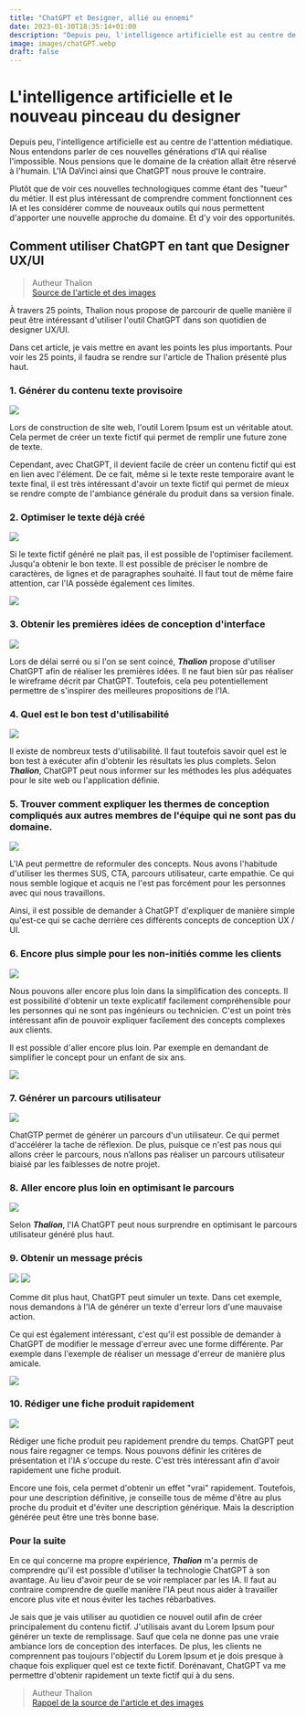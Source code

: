 ```yaml
---
title: "ChatGPT et Designer, allié ou ennemi"
date: 2023-01-30T18:35:14+01:00
description: "Depuis peu, l'intelligence artificielle est au centre de l'attention médiatique. Nous entendons parler de ces nouvelles générations d'IA qui réalise l'impossible. Nous pensions que le domaine de la création allait être réservé à l'humain. L'IA DaVinci ainsi que ChatGPT nous prouve le contraire."
image: images/chatGPT.webp
draft: false
---
```


# L'intelligence artificielle et le nouveau pinceau du designer

Depuis peu, l'intelligence artificielle est au centre de l'attention médiatique. Nous entendons parler de ces nouvelles générations d'IA qui réalise l'impossible. Nous pensions que le domaine de la création allait être réservé à l'humain. L'IA DaVinci ainsi que ChatGPT nous prouve le contraire.

Plutôt que de voir ces nouvelles technologiques comme étant des "tueur" du métier. Il est plus intéressant de comprendre comment fonctionnent ces IA et les considérer comme de nouveaux outils qui nous permettent d'apporter une nouvelle approche du domaine. Et d'y voir des opportunités.

## Comment utiliser ChatGPT en tant que Designer UX/UI

> Autheur Thalion <br> [Source de l'article et des images](https://blog.prototypr.io/how-to-use-chatgpt-for-ui-ux-design-25-examples-f7772bea3e70)

À travers 25 points, Thalion nous propose de parcourir de quelle manière il peut être intéressant d'utiliser l'outil ChatGPT dans son quotidien de designer UX/UI.

Dans cet article, je vais mettre en avant les points les plus importants. Pour voir les 25 points, il faudra se rendre sur l'article de Thalion présenté plus haut.

### 1. Générer du contenu texte provisoire

<img src="/labeveilletech/images/chatGPTLoremIpsum.webp">

Lors de construction de site web, l'outil Lorem Ipsum est un véritable atout. Cela permet de créer un texte fictif qui permet de remplir une future zone de texte.

Cependant, avec ChatGPT, il devient facile de créer un contenu fictif qui est en lien avec l'élément. De ce fait, même si le texte reste temporaire avant le texte final, il est très intéressant d'avoir un texte fictif qui permet de mieux se rendre compte de l'ambiance générale du produit dans sa version finale.

### 2. Optimiser le texte déjà créé

<img src="/labeveilletech/images/chatGPTLoremIpsum2.webp">

Si le texte fictif généré ne plait pas, il est possible de l'optimiser facilement. Jusqu'a obtenir le bon texte. Il est possible de préciser le nombre de caractères, de lignes et de paragraphes souhaité. Il faut tout de même faire attention, car l'IA possède également ces limites.

<img src="/labeveilletech/images/chatGPTLoremIpsum3.webp">

### 3. Obtenir les premières idées de conception d'interface

<img src="/labeveilletech/images/chatGPTWireframe.webp">

Lors de délai serré ou si l'on se sent coincé, **_Thalion_** propose d'utiliser ChatGPT afin de réaliser les premières idées. Il ne faut bien sûr pas réaliser le wireframe décrit par ChatGPT. Toutefois, cela peu potentiellement permettre de s'inspirer des meilleures propositions de l'IA.

### 4. Quel est le bon test d'utilisabilité

<img src="/labeveilletech/images/chatGPTSuggesteTest.webp">

Il existe de nombreux tests d'utilisabilité. Il faut toutefois savoir quel est le bon test à exécuter afin d'obtenir les résultats les plus complets. Selon **_Thalion_**, ChatGPT peut nous informer sur les méthodes les plus adéquates pour le site web ou l'application définie.

### 5. Trouver comment expliquer les thermes de conception compliqués aux autres membres de l'équipe qui ne sont pas du domaine.

<img src="/labeveilletech/images/chatGPTExpliquerTherme.webp">

L'IA peut permettre de reformuler des concepts. Nous avons l'habitude d'utiliser les thermes SUS, CTA, parcours utilisateur, carte empathie. Ce qui nous semble logique et acquis ne l'est pas forcément pour les personnes avec qui nous travaillons.

Ainsi, il est possible de demander à ChatGPT d'expliquer de manière simple qu'est-ce qui se cache derrière ces différents concepts de conception UX / UI.

### 6. Encore plus simple pour les non-initiés comme les clients

<img src="/labeveilletech/images/chatGPTExpliquerTherme2.webp">

Nous pouvons aller encore plus loin dans la simplification des concepts. Il est possibilité d'obtenir un texte explicatif facilement compréhensible pour les personnes qui ne sont pas ingénieurs ou technicien. C'est un point très intéressant afin de pouvoir expliquer facilement des concepts complexes aux clients.

Il est possible d'aller encore plus loin. Par exemple en demandant de simplifier le concept pour un enfant de six ans.

<img src="/labeveilletech/images/chatGPTExpliquerTherme3.webp">

### 7. Générer un parcours utilisateur

<img src="/labeveilletech/images/chatGPTParcoursUtilisateur.webp">

ChatGTP permet de générer un parcours d'un utilisateur. Ce qui permet d'accélérer la tache de réflexion. De plus, puisque ce n'est pas nous qui allons créer le parcours, nous n’allons pas réaliser un parcours utilisateur biaisé par les faiblesses de notre projet.

### 8. Aller encore plus loin en optimisant le parcours

<img src="/labeveilletech/images/chatGPTParcoursUtilisateur2.webp">

Selon **_Thalion_**, l'IA ChatGPT peut nous surprendre en optimisant le parcours utilisateur généré plus haut.

### 9. Obtenir un message précis

<img src="/labeveilletech/images/chatGPTParcoursUtilisateur2.webp">
<img src="/labeveilletech/images/chatGPTPErreurMessage.webp">

Comme dit plus haut, ChatGPT peut simuler un texte. Dans cet exemple, nous demandons à l'IA de générer un texte d'erreur lors d'une mauvaise action.

Ce qui est également intéressant, c'est qu'il est possible de demander à ChatGPT de modifier le message d'erreur avec une forme différente. Par exemple dans l'exemple de réaliser un message d'erreur de manière plus amicale.

<img src="/labeveilletech/images/chatGPTPErreurMessage2.webp">

### 10. Rédiger une fiche produit rapidement

<img src="/labeveilletech/images/chatGPTProduct.webp">

Rédiger une fiche produit peu rapidement prendre du temps. ChatGPT peut nous faire regagner ce temps. Nous pouvons définir les critères de présentation et l'IA s'occupe du reste. C'est très intéressant afin d'avoir rapidement une fiche produit.

Encore une fois, cela permet d'obtenir un effet "vrai" rapidement. Toutefois, pour une description définitive, je conseille tous de même d'être au plus proche du produit et d'éviter une description générique. Mais la description générée peut être une très bonne base.

### Pour la suite

En ce qui concerne ma propre expérience, **_Thalion_** m'a permis de comprendre qu'il est possible d'utiliser la technologie ChatGPT à son avantage. Au lieu d'avoir peur de se voir remplacer par les IA. Il faut au contraire comprendre de quelle manière l'IA peut nous aider à travailler encore plus vite et nous éviter les taches rébarbatives.

Je sais que je vais utiliser au quotidien ce nouvel outil afin de créer principalement du contenu fictif. J'utilisais avant du Lorem Ipsum pour générer un texte de remplissage. Sauf que cela ne donne pas une vraie ambiance lors de conception des interfaces. De plus, les clients ne comprennent pas toujours l'objectif du Lorem Ipsum et je dois presque à chaque fois expliquer quel est ce texte fictif. Dorénavant, ChatGPT va me permettre d'obtenir rapidement un texte fictif qui à du sens.

> Autheur Thalion <br> [Rappel de la source de l'article et des images](https://blog.prototypr.io/how-to-use-chatgpt-for-ui-ux-design-25-examples-f7772bea3e70)
